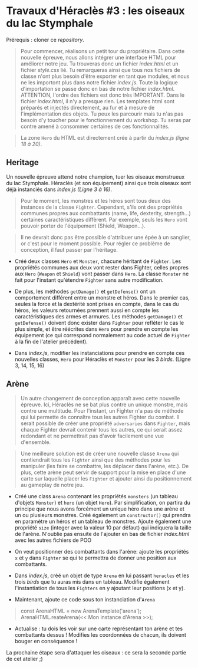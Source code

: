 # Travaux d'Héraclès #3 : les oiseaux du lac Stymphale
 
Prérequis : cloner ce *repository*.


> Pour commencer, réalisons un petit tour du propriétaire. Dans cette nouvelle épreuve, nous allons intégrer une interface HTML pour améliorer notre jeu.
Tu trouveras donc un fichier *index.html* et un fichier *style.css* lié. 
Tu remarqueras ainsi que tous nos fichiers de classe n'ont plus besoin d'être exporter en tant que modules, et nous ne les importont plus dans notre fichier *index.js*. Toute la logique d'importation se passe donc en bas de notre fichier *index.html*. ATTENTION, l'ordre des fichiers est donc très IMPORTANT.
Dans le fichier *index.html*, il n'y a presque rien. Les templates html sont préparés et injectés directement, au fur et à mesure de l'implémentation des objets. Tu peux les parcourir mais tu n'as pas besoin d'y toucher pour le fonctionnement du workshop. Tu seras par contre amené à consommer certaines de ces fonctionnalités.

> La zone `Hero` du HTML est directement crée à partir du *index.js (ligne 18 à 20)*.

## Heritage

Un nouvelle épreuve attend notre champion, tuer les oiseaux monstrueux du lac Stymphale. Héraclès (et son équipement) ainsi que trois oiseaux sont déjà instanciés dans *index.js (Ligne 3 à 16)*.

> Pour le moment, les monstres et les héros sont tous deux des instances de la classe `Fighter`. Cependant, s'ils ont des propriétés communes propres aux combattants (name, life, dexterity, strength...) certaines caractéristiques diffèrent. Par exemple, seuls les `Hero` vont pouvoir porter de l'équipement (Shield, Weapon...).

> Il ne devrait donc pas être possible d'attribuer une épée à un sanglier, or c'est pour le moment possible. Pour régler ce problème de conception, il faut passer par l'héritage.

- Créé deux classes `Hero` et `Monster`, chacune héritant de `Fighter`. Les propriétés communes aux deux vont rester dans Fighter, celles propres aux `Hero` (`Weapon` et `Shield`) vont passer dans `Hero`. La classe `Monster` ne fait pour l'instant qu'étendre `Fighter` sans autre modification.
- De plus, les méthodes `getDamage()` et `getDefense()` ont un comportement différent entre un monstre et héros. Dans le premier cas, seules la force et la dextérité sont prises en compte, dans le cas du héros, les valeurs retournées prennent aussi en compte les caractéristiques des armes et armures. Les méthodes `getDamage()` et `getDefense()` doivent donc exister dans `Fighter` pour refléter le cas le plus simple, et être réécrites dans `Hero` pour prendre en compte les équipement (ce qui correspond normalement au code actuel de `Fighter` à la fin de l'atelier précédent).

- Dans *index.js*, modifier les instanciations pour prendre en compte ces nouvelles classes, `Hero` pour Héraclès et `Monster` pour les 3 *birds*. (Ligne 3, 14, 15, 16)

## Arène

> Un autre changement de conception apparaît avec cette nouvelle épreuve. Ici, Héraclès ne se bat plus contre un unique monstre, mais contre une multitude. Pour l'instant, un Fighter n'a pas de méthode qui lui permette de connaître tous les autres Fighter du combat. Il serait possible de créer une propriété `adversaries` dans `Fighter`, mais chaque Fighter devrait contenir tous les autres, ce qui serait assez redondant et ne permettrait pas d'avoir facilement une vue d'ensemble.

> Une meilleure solution est de créer une nouvelle classe `Arena` qui contiendrait tous les `Fighter` ainsi que des méthodes pour les manipuler (les faire se combattre, les déplacer dans l'arène, etc.). De plus, cette arène peut servir de support pour la mise en place d'une carte sur laquelle placer les `Fighter` et ajouter ainsi du positionnement au gameplay de notre jeu.

- Créé une class `Arena` contenant les propriétés `monsters` (un tableau d'objets `Monster`) et `hero` (un objet `Hero`). Par simplification, on partira du principe que nous avons forcément un unique héro dans une arène et un ou plusieurs monstres.
Créé également un `constructor()` qui prendra en paramètre un héros et un tableau de monstres. Ajoute également une propriété `size` (integer avec la valeur 10 par défaut) qui indiquera la taille de l'arène.
N'oublie pas ensuite de l'ajouter en bas de fichier *index.html* avec les autres fichiers de POO

- On veut positionner des combattants dans l'arène: ajoute les propriétés `x` et `y` dans `Fighter` se qui te permettra de donner une position aux combattants.

- Dans *index.js*, créé un objet de type `Arena` en lui passant `heracles` et les trois *birds* que tu auras mis dans un tableau. Modifie également l'instantiation de tous les `Fighters` en y ajoutant leur positions (x et y).

- Maintenant, ajoute ce code sous ton instanciation d'`Arena`
> const ArenaHTML = new ArenaTemplate('arena');
ArenaHTML.reateArena(<< Mon instance d'Arena >>);

- Actualise : tu dois les voir sur une carte représentant ton arène et tes combattants dessus ! Modifies les coordonnées de chacun, ils doivent bouger en conséquence !

La prochaine étape sera d'attaquer les oiseaux : ce sera la seconde partie de cet atelier ;)
